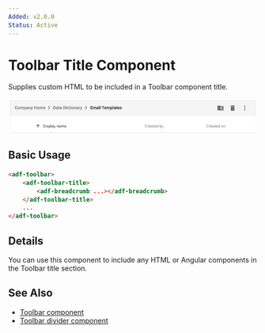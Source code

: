 ```yaml
---
Added: v2.0.0
Status: Active
---
```

# Toolbar Title Component

Supplies custom HTML to be included in a Toolbar component title.

![](../docassets/images/adf-toolbar-02.png)

## Basic Usage

```html
<adf-toolbar>
    <adf-toolbar-title>
        <adf-breadcrumb ...></adf-breadcrumb>
    </adf-toolbar-title>
    ...
</adf-toolbar>
```

## Details

You can use this component to include any HTML or Angular components in the Toolbar title section.

## See Also

-   [Toolbar component](toolbar.component.md)
-   [Toolbar divider component](toolbar-divider.component.md)
